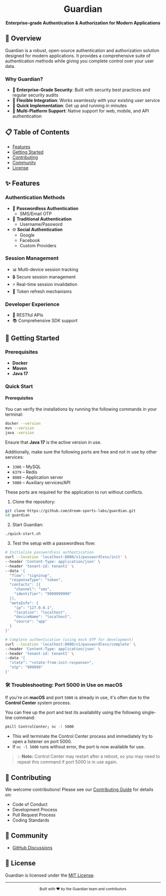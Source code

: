 <div align="center">
  <h1>Guardian</h1>
  <p><strong>Enterprise-grade Authentication & Authorization for Modern Applications</strong></p>
</div>

## 🌟 Overview

Guardian is a robust, open-source authentication and authorization solution designed for modern applications.
It provides a comprehensive suite of authentication methods while giving you complete control over your user data.

### Why Guardian?

- 🔐 **Enterprise-Grade Security**: Built with security best practices and regular security audits
- 🎯 **Flexible Integration**: Works seamlessly with your existing user service
- 🚀 **Quick Implementation**: Get up and running in minutes
- 📱 **Multi-Platform Support**: Native support for web, mobile, and API authentication

## 📋 Table of Contents

- [Features](#-features)
- [Getting Started](#-getting-started)
- [Contributing](#-contributing)
- [Community](#-community)
- [License](#-license)

## ✨ Features

### Authentication Methods
- 📱 **Passwordless Authentication**
  - SMS/Email OTP
- 🔑 **Traditional Authentication**
  - Username/Password
- 🌐 **Social Authentication**
  - Google
  - Facebook
  - Custom Providers

### Session Management

- 📊 Multi-device session tracking
- 🔒 Secure session management
- ⚡ Real-time session invalidation
- 🔄 Token refresh mechanisms

### Developer Experience

- 🎯 RESTful APIs
- 📚 Comprehensive SDK support

## 🚀 Getting Started

### Prerequisites

* **Docker**
* **Maven**
* **Java 17**

### Quick Start

#### Prerequisites
You can verify the installations by running the following commands in your terminal:

```bash
docker --version
mvn --version
java -version
```

Ensure that **Java 17** is the active version in use.

Additionally, make sure the following ports are free and not in use by other services:

* `3306` – MySQL
* `6379` – Redis
* `8080` – Application server
* `5000` – Auxiliary services/API

These ports are required for the application to run without conflicts.

1. Clone the repository:
```bash
git clone https://github.com/dream-sports-labs/guardian.git
cd guardian
```

2. Start Guardian:
```bash
./quick-start.sh
```

3. Test the setup with a passwordless flow:

```bash
# Initialize passwordless authentication
curl --location 'localhost:8080/v1/passwordless/init' \
--header 'Content-Type: application/json' \
--header 'tenant-id: tenant1' \
--data '{
  "flow": "signinup",
  "responseType": "token",
  "contacts": [{
    "channel": "sms",
    "identifier": "9999999999"
  }],
  "metaInfo": {
    "ip": "127.0.0.1",
    "location": "localhost",
    "deviceName": "localhost",
    "source": "app"
  }
}'

# Complete authentication (using mock OTP for development)
curl --location 'localhost:8080/v1/passwordless/complete' \
--header 'Content-Type: application/json' \
--header 'tenant-id: tenant1' \
--data '{
  "state": "<state-from-init-response>",
  "otp": "999999"
}'
```

### 🛠 Troubleshooting: Port 5000 in Use on macOS

If you're on **macOS** and port `5000` is already in use, it's often due to the **Control Center** system process.

You can free up the port and test its availability using the following single-line command:

```bash
pkill ControlCenter; nc -l 5000
```

* This will terminate the Control Center process and immediately try to open a listener on port 5000.
* If `nc -l 5000` runs without error, the port is now available for use.

> 💡 **Note:** Control Center may restart after a reboot, so you may need to repeat this command if port 5000 is in use again.


## 🤝 Contributing

We welcome contributions! Please see our [Contributing Guide](CONTRIBUTING.md) for details on:

- Code of Conduct
- Development Process
- Pull Request Process
- Coding Standards

## 👥 Community

- [GitHub Discussions](https://github.com/dream-sports-labs/guardian/discussions)

## 📄 License

Guardian is licensed under the [MIT License](LICENSE).

---

<div align="center">
  <sub>Built with ❤️ by the Guardian team and contributors</sub>
</div>
